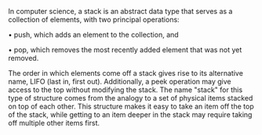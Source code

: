 
In computer science, a stack is an abstract data type that serves as a collection of elements, with two principal operations:


•	push, which adds an element to the collection, and

•	pop, which removes the most recently added element that was not yet removed.


The order in which elements come off a stack gives rise to its alternative name, LIFO (last in, first out). Additionally, a peek operation may give access to the top without modifying the stack. The name "stack" for this type of structure comes from the analogy to a set of physical items stacked on top of each other. This structure makes it easy to take an item off the top of the stack, while getting to an item deeper in the stack may require taking off multiple other items first.